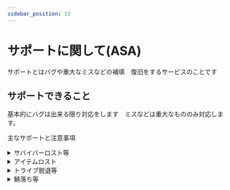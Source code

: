 ```yaml
---
sidebar_position: 13
---
```


# サポートに関して(ASA)

サポートとはバグや重大なミスなどの補填　復旧をするサービスのことです

## サポートできること

基本的にバグは出来る限り対応をします　ミスなどは重大なもののみ対応します。

主なサポートと注意事項

<details>
  <summary>サバイバーロスト等</summary>

  まずは焦らずに行動しましょう
  このサーバーではサバイバーを何らかのバグでロストしても完全復旧が可能です<br></br>

  まずはロストした後に新規サバイバーを作成しないでください。
  また、作成してしまってもトライブに入りなおさないでください。
  基本的には何もせずに待っていてください。<br></br>
[こちら](https://discord.com/channels/870642671415337001/1219128674461421700)に沿ってサポートを投稿してください。

</details>

<details>
  <summary>アイテムロスト</summary>

このサポートは全体鯖落ちなど運営のミスなどで発生した場合を除き、サブスクドードー以上の方のみ対応しています
死体が埋まってしまった ログインしたら死んでいたなどの場合は、その直前のインベントリバックアップからの復元になります(バックアップにないものは復元不可になります)
[インベントリバックアップ](docs\asa\setting.md)は自動で30分に一回取られます。大事なアイテムなどを持ったときは、手動で[インベントリバックアップ](docs\asa\setting.md)をしましょう。
[こちら](https://discord.com/channels/870642671415337001/1219128674461421700)に沿ってサポートを投稿してください。


</details>

<details>
  <summary>トライブ脱退等</summary>

間違えてトライブを根けてしまったなどの理由で建築や恐竜の所有権を失った場合<h4>1回のみ無料対応をします(ラプトル以上のサブスクに入っていれば無償)）</h4><br></br>

抜けてしまっても焦らずに何もせずに報告をしてください　トライブを抜けた状態で所有権があるものはトライブを戻した時に所有権を失います<br></br>
<h4>サポートチャンネルでトライブ脱退のタグをつけて投稿して下さい</h4><br></br>
投稿にこの項目を入力して管理人の対応をお待ちください<br></br>
[こちら](https://discord.com/channels/870642671415337001/1219128674461421700)に沿ってサポートを投稿してください。

</details>

<details>
  <summary>鯖落ち等</summary>

どのマップか教えて下さい
</details>
